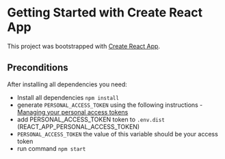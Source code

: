# Getting Started with Create React App

This project was bootstrapped with [Create React App](https://github.com/facebook/create-react-app).

## Preconditions

After installing all dependencies you need:
- Install all dependencies `npm install`
- generate `PERSONAL_ACCESS_TOKEN` using the following instructions - [Managing your personal access tokens](https://docs.github.com/en/authentication/keeping-your-account-and-data-secure/managing-your-personal-access-tokens)
- add PERSONAL_ACCESS_TOKEN token to `.env.dist` (REACT_APP_PERSONAL_ACCESS_TOKEN)
- `PERSONAL_ACCESS_TOKEN` the value of this variable should be your access token
- run command `npm start`
